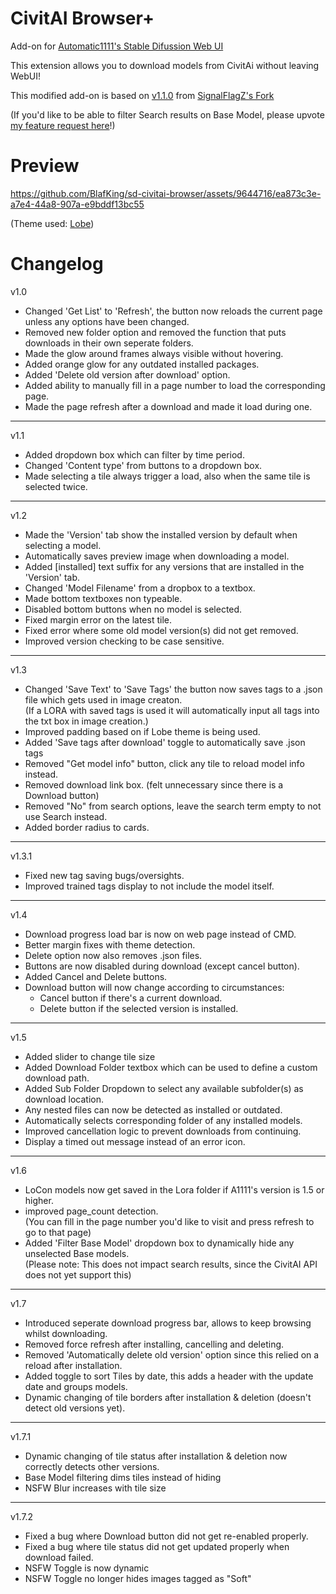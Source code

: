 # CivitAI Browser+
Add-on for [Automatic1111's Stable Difussion Web UI](https://github.com/AUTOMATIC1111/stable-diffusion-webui)  

This extension allows you to download models from CivitAi without leaving WebUI!  

This modified add-on is based on [v1.1.0](https://github.com/SignalFlagZ/sd-civitai-browser/releases/tag/1.1.0) from [SignalFlagZ's Fork](https://github.com/SignalFlagZ/sd-civitai-browser)  

(If you'd like to be able to filter Search results on Base Model, please upvote [my feature request here](https://civitai.featurebase.app/submissions/64ea19ac4f9cf39e6f9fb2e9)!)

# Preview


https://github.com/BlafKing/sd-civitai-browser/assets/9644716/ea873c3e-a7e4-44a8-907a-e9bddf13bc55


(Theme used: [Lobe](https://github.com/canisminor1990/sd-webui-lobe-theme))  

# Changelog

v1.0
* Changed 'Get List' to 'Refresh', the button now reloads the current page unless any options have been changed.
* Removed new folder option and removed the function that puts downloads in their own seperate folders.
* Made the glow around frames always visible without hovering.
* Added orange glow for any outdated installed packages.
* Added 'Delete old version after download' option.
* Added ability to manually fill in a page number to load the corresponding page.
* Made the page refresh after a download and made it load during one.

---

v1.1
* Added dropdown box which can filter by time period.
* Changed 'Content type' from buttons to a dropdown box.
* Made selecting a tile always trigger a load, also when the same tile is selected twice.

---

v1.2
* Made the 'Version' tab show the installed version by default when selecting a model.
* Automatically saves preview image when downloading a model.
* Added [installed] text suffix for any versions that are installed in the 'Version' tab.
* Changed 'Model Filename' from a dropbox to a textbox.
* Made bottom textboxes non typeable.
* Disabled bottom buttons when no model is selected.
* Fixed margin error on the latest tile.
* Fixed error where some old model version(s) did not get removed.
* Improved version checking to be case sensitive.

---

v1.3
* Changed 'Save Text' to 'Save Tags' the button now saves tags to a .json file which gets used in image creaton.  
  (If a LORA with saved tags is used it will automatically input all tags into the txt box in image creation.)
* Improved padding based on if Lobe theme is being used.
* Added 'Save tags after download' toggle to automatically save .json tags
* Removed "Get model info" button, click any tile to reload model info instead.
* Removed download link box. (felt unnecessary since there is a Download button)
* Removed "No" from search options, leave the search term empty to not use Search instead.
* Added border radius to cards.

---

v1.3.1
* Fixed new tag saving bugs/oversights.
* Improved trained tags display to not include the model itself.

---

v1.4
* Download progress load bar is now on web page instead of CMD.
* Better margin fixes with theme detection.
* Delete option now also removes .json files.
* Buttons are now disabled during download (except cancel button).
* Added Cancel and Delete buttons.
* Download button will now change according to circumstances:
  - Cancel button if there's a current download.
  - Delete button if the selected version is installed.

---

v1.5
* Added slider to change tile size
* Added Download Folder textbox which can be used to define a custom download path.
* Added Sub Folder Dropdown to select any available subfolder(s) as download location.
* Any nested files can now be detected as installed or outdated.
* Automatically selects corresponding folder of any installed models.
* Improved cancellation logic to prevent downloads from continuing.
* Display a timed out message instead of an error icon.

---

v1.6
* LoCon models now get saved in the Lora folder if A1111's version is 1.5 or higher.
* improved page_count detection.  
(You can fill in the page number you'd like to visit and press refresh to go to that page)
* Added 'Filter Base Model' dropdown box to dynamically hide any unselected Base models.  
(Please note: This does not impact search results, since the CivitAI API does not yet support this)

---

v1.7
* Introduced seperate download progress bar, allows to keep browsing whilst downloading.
* Removed force refresh after installing, cancelling and deleting.
* Removed 'Automatically delete old version' option since this relied on a reload after installation.
* Added toggle to sort Tiles by date, this adds a header with the update date and groups models.
* Dynamic changing of tile borders after installation & deletion (doesn't detect old versions yet).

---

v1.7.1
* Dynamic changing of tile status after installation & deletion now correctly detects other versions.
* Base Model filtering dims tiles instead of hiding
* NSFW Blur increases with tile size

---

v1.7.2
* Fixed a bug where Download button did not get re-enabled properly.
* Fixed a bug where tile status did not get updated properly when download failed.
* NSFW Toggle is now dynamic
* NSFW Toggle no longer hides images tagged as "Soft"
